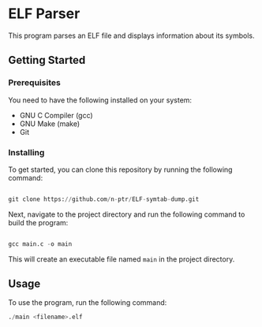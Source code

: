 # ELF Parser

This program parses an ELF file and displays information about its symbols.

## Getting Started

### Prerequisites

You need to have the following installed on your system:

- GNU C Compiler (gcc)
- GNU Make (make)
- Git

### Installing

To get started, you can clone this repository by running the following command:

```py

git clone https://github.com/n-ptr/ELF-symtab-dump.git

```


Next, navigate to the project directory and run the following command to build the program:

```py

gcc main.c -o main
```

This will create an executable file named `main` in the project directory.

## Usage

To use the program, run the following command:

```py
./main <filename>.elf
```
